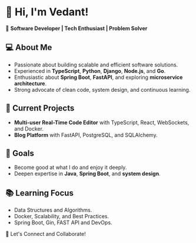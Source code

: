 # 👋 Hi, I'm Vedant!

🌟 **Software Developer | Tech Enthusiast | Problem Solver**

## 💻 About Me
- Passionate about building scalable and efficient software solutions.
- Experienced in **TypeScript**, **Python**, **Django**, **Node.js**, and **Go**.
- Enthusiastic about **Spring Boot**, **FastAPI**, and exploring **microservice architecture**.
- Strong advocate of clean code, system design, and continuous learning.

## 🚀 Current Projects
- **Multi-user Real-Time Code Editor** with TypeScript, React, WebSockets, and Docker.
- **Blog Platform** with FastAPI, PostgreSQL, and SQLAlchemy.

## 🎯 Goals
- Become good at what I do and enjoy it deeply.
- Deepen expertise in **Java**, **Spring Boot**, and **system design**.

## 📚 Learning Focus
- Data Structures and Algorithms.
- Docker, Scalability, and Best Practices.
- Spring Boot, Gin, FAST API and DevOps. 

🔗 Let's Connect and Collaborate!
